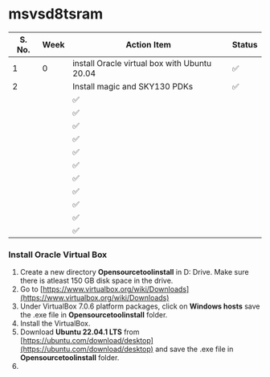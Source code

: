 # msvsd8tsram
| S. No.    | Week|Action Item|Status| 
|---------------|--------|-------|-----------------------|
|1|0|install Oracle virtual box with Ubuntu 20.04|✅|
|2||Install magic and SKY130 PDKs|✅|
|||✅|
|||✅|
|||✅|
|||✅|
|||✅|
|||✅|
|||✅|
|||✅|
|||✅|
|||✅|
|||✅|

### Install Oracle Virtual Box

1. Create a new directory **Opensourcetoolinstall** in D: Drive. Make sure there is atleast 150 GB disk space in the drive.
2. Go to [https://www.virtualbox.org/wiki/Downloads](https://www.virtualbox.org/wiki/Downloads)
3. Under VirtualBox 7.0.6 platform packages, click on **Windows hosts** save the .exe file in **Opensourcetoolinstall** folder.
4. Install the VirtualBox.
5. Download **Ubuntu 22.04.1 LTS** from [https://ubuntu.com/download/desktop](https://ubuntu.com/download/desktop) and save the .exe file in **Opensourcetoolinstall** folder.
6. 
